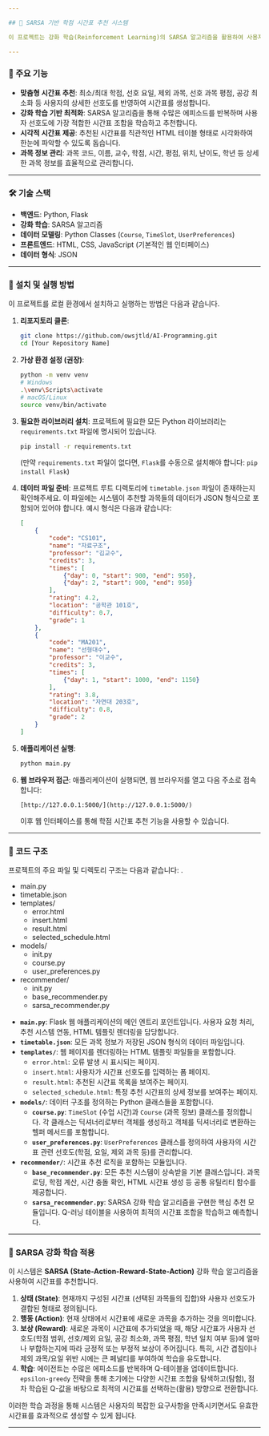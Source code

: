 ```yaml
---

## 📅 SARSA 기반 학점 시간표 추천 시스템

이 프로젝트는 강화 학습(Reinforcement Learning)의 SARSA 알고리즘을 활용하여 사용자 맞춤형 학점 시간표를 추천해 주는 웹 애플리케이션입니다. 사용자의 선호 학점, 요일, 제외 과목 등 다양한 조건을 고려하여 최적의 시간표를 찾아줍니다.

---
```


### 🌟 주요 기능

* **맞춤형 시간표 추천**: 최소/최대 학점, 선호 요일, 제외 과목, 선호 과목 평점, 공강 최소화 등 사용자의 상세한 선호도를 반영하여 시간표를 생성합니다.
* **강화 학습 기반 최적화**: SARSA 알고리즘을 통해 수많은 에피소드를 반복하며 사용자 선호도에 가장 적합한 시간표 조합을 학습하고 추천합니다.
* **시각적 시간표 제공**: 추천된 시간표를 직관적인 HTML 테이블 형태로 시각화하여 한눈에 파악할 수 있도록 돕습니다.
* **과목 정보 관리**: 과목 코드, 이름, 교수, 학점, 시간, 평점, 위치, 난이도, 학년 등 상세한 과목 정보를 효율적으로 관리합니다.

---

### 🛠️ 기술 스택

* **백엔드**: Python, Flask
* **강화 학습**: SARSA 알고리즘
* **데이터 모델링**: Python Classes (`Course`, `TimeSlot`, `UserPreferences`)
* **프론트엔드**: HTML, CSS, JavaScript (기본적인 웹 인터페이스)
* **데이터 형식**: JSON

---

### 🚀 설치 및 실행 방법

이 프로젝트를 로컬 환경에서 설치하고 실행하는 방법은 다음과 같습니다.

1.  **리포지토리 클론**:
    ```bash
    git clone https://github.com/owsjtld/AI-Programming.git
    cd [Your Repository Name]
    ```

2.  **가상 환경 설정 (권장)**:
    ```bash
    python -m venv venv
    # Windows
    .\venv\Scripts\activate
    # macOS/Linux
    source venv/bin/activate
    ```

3.  **필요한 라이브러리 설치**:
    프로젝트에 필요한 모든 Python 라이브러리는 `requirements.txt` 파일에 명시되어 있습니다.
    ```bash
    pip install -r requirements.txt
    ```
    (만약 `requirements.txt` 파일이 없다면, `Flask`를 수동으로 설치해야 합니다: `pip install Flask`)

4.  **데이터 파일 준비**:
    프로젝트 루트 디렉토리에 `timetable.json` 파일이 존재하는지 확인해주세요. 이 파일에는 시스템이 추천할 과목들의 데이터가 JSON 형식으로 포함되어 있어야 합니다. 예시 형식은 다음과 같습니다:
    ```json
    [
        {
            "code": "CS101",
            "name": "자료구조",
            "professor": "김교수",
            "credits": 3,
            "times": [
                {"day": 0, "start": 900, "end": 950},
                {"day": 2, "start": 900, "end": 950}
            ],
            "rating": 4.2,
            "location": "공학관 101호",
            "difficulty": 0.7,
            "grade": 1
        },
        {
            "code": "MA201",
            "name": "선형대수",
            "professor": "이교수",
            "credits": 3,
            "times": [
                {"day": 1, "start": 1000, "end": 1150}
            ],
            "rating": 3.8,
            "location": "자연대 203호",
            "difficulty": 0.8,
            "grade": 2
        }
    ]
    ```

5.  **애플리케이션 실행**:
    ```bash
    python main.py
    ```

6.  **웹 브라우저 접근**:
    애플리케이션이 실행되면, 웹 브라우저를 열고 다음 주소로 접속합니다:
    ```
    [http://127.0.0.1:5000/](http://127.0.0.1:5000/)
    ```
    이후 웹 인터페이스를 통해 학점 시간표 추천 기능을 사용할 수 있습니다.

---

### 📁 코드 구조

프로젝트의 주요 파일 및 디렉토리 구조는 다음과 같습니다:
.
- main.py
- timetable.json
- templates/
    - error.html
    - insert.html
    - result.html
    - selected_schedule.html
- models/
    - init.py
    - course.py
    - user_preferences.py
- recommender/
    - init.py
    - base_recommender.py
    - sarsa_recommender.py

* **`main.py`**: Flask 웹 애플리케이션의 메인 엔트리 포인트입니다. 사용자 요청 처리, 추천 시스템 연동, HTML 템플릿 렌더링을 담당합니다.
* **`timetable.json`**: 모든 과목 정보가 저장된 JSON 형식의 데이터 파일입니다.
* **`templates/`**: 웹 페이지를 렌더링하는 HTML 템플릿 파일들을 포함합니다.
    * `error.html`: 오류 발생 시 표시되는 페이지.
    * `insert.html`: 사용자가 시간표 선호도를 입력하는 폼 페이지.
    * `result.html`: 추천된 시간표 목록을 보여주는 페이지.
    * `selected_schedule.html`: 특정 추천 시간표의 상세 정보를 보여주는 페이지.
* **`models/`**: 데이터 구조를 정의하는 Python 클래스들을 포함합니다.
    * **`course.py`**: `TimeSlot` (수업 시간)과 `Course` (과목 정보) 클래스를 정의합니다. 각 클래스는 딕셔너리로부터 객체를 생성하고 객체를 딕셔너리로 변환하는 헬퍼 메서드를 포함합니다.
    * **`user_preferences.py`**: `UserPreferences` 클래스를 정의하여 사용자의 시간표 관련 선호도(학점, 요일, 제외 과목 등)를 관리합니다.
* **`recommender/`**: 시간표 추천 로직을 포함하는 모듈입니다.
    * **`base_recommender.py`**: 모든 추천 시스템이 상속받을 기본 클래스입니다. 과목 로딩, 학점 계산, 시간 충돌 확인, HTML 시간표 생성 등 공통 유틸리티 함수를 제공합니다.
    * **`sarsa_recommender.py`**: SARSA 강화 학습 알고리즘을 구현한 핵심 추천 모듈입니다. Q-러닝 테이블을 사용하여 최적의 시간표 조합을 학습하고 예측합니다.

---

### 🧠 SARSA 강화 학습 적용

이 시스템은 **SARSA (State-Action-Reward-State-Action)** 강화 학습 알고리즘을 사용하여 시간표를 추천합니다.

1.  **상태 (State)**: 현재까지 구성된 시간표 (선택된 과목들의 집합)와 사용자 선호도가 결합된 형태로 정의됩니다.
2.  **행동 (Action)**: 현재 상태에서 시간표에 새로운 과목을 추가하는 것을 의미합니다.
3.  **보상 (Reward)**: 새로운 과목이 시간표에 추가되었을 때, 해당 시간표가 사용자 선호도(학점 범위, 선호/제외 요일, 공강 최소화, 과목 평점, 학년 일치 여부 등)에 얼마나 부합하는지에 따라 긍정적 또는 부정적 보상이 주어집니다. 특히, 시간 겹침이나 제외 과목/요일 위반 시에는 큰 페널티를 부여하여 학습을 유도합니다.
4.  **학습**: 에이전트는 수많은 에피소드를 반복하며 Q-테이블을 업데이트합니다. `epsilon-greedy` 전략을 통해 초기에는 다양한 시간표 조합을 탐색하고(탐험), 점차 학습된 Q-값을 바탕으로 최적의 시간표를 선택하는(활용) 방향으로 전환합니다.

이러한 학습 과정을 통해 시스템은 사용자의 복잡한 요구사항을 만족시키면서도 유효한 시간표를 효과적으로 생성할 수 있게 됩니다.

---
